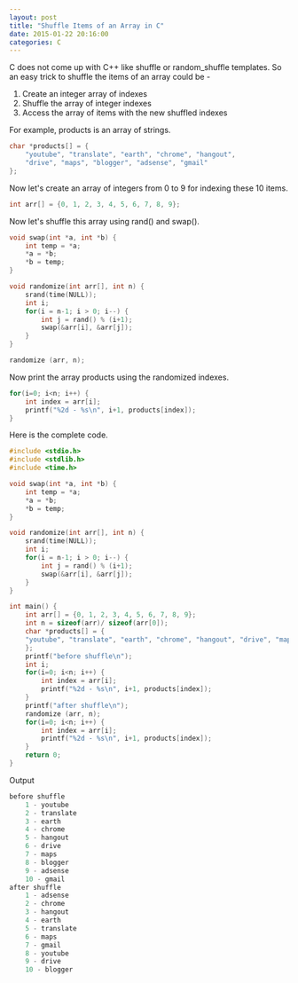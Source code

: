 ```yaml
---
layout: post
title: "Shuffle Items of an Array in C"
date: 2015-01-22 20:16:00
categories: C
---
```

C does not come up with C++ like shuffle or random_shuffle templates. So an easy trick to shuffle the items of an array could be -

  1. Create an integer array of indexes
  2. Shuffle the array of integer indexes
  3. Access the array of items with the new shuffled indexes

For example, products is an array of strings.

```cpp
char *products[] = {
    "youtube", "translate", "earth", "chrome", "hangout",
    "drive", "maps", "blogger", "adsense", "gmail"
};
```

Now let's create an array of integers from 0 to 9 for indexing these 10 items.

```cpp
int arr[] = {0, 1, 2, 3, 4, 5, 6, 7, 8, 9};
```

Now let's shuffle this array using rand() and swap().

```cpp
void swap(int *a, int *b) {
    int temp = *a;
    *a = *b;
    *b = temp;
}

void randomize(int arr[], int n) {
    srand(time(NULL));
    int i;
    for(i = n-1; i > 0; i--) {
        int j = rand() % (i+1);
        swap(&arr[i], &arr[j]);
    }
}

randomize (arr, n);
```

Now print the array products using the randomized indexes.

```cpp
for(i=0; i<n; i++) {
    int index = arr[i];
    printf("%2d - %s\n", i+1, products[index]);
}
```

Here is the complete code.

```cpp
#include <stdio.h>
#include <stdlib.h>
#include <time.h>

void swap(int *a, int *b) {
    int temp = *a;
    *a = *b;
    *b = temp;
}

void randomize(int arr[], int n) {
    srand(time(NULL));
    int i;
    for(i = n-1; i > 0; i--) {
        int j = rand() % (i+1);
        swap(&arr[i], &arr[j]);
    }
}

int main() {
    int arr[] = {0, 1, 2, 3, 4, 5, 6, 7, 8, 9};
    int n = sizeof(arr)/ sizeof(arr[0]);
    char *products[] = {
    "youtube", "translate", "earth", "chrome", "hangout", "drive", "maps", "blogger", "adsense", "gmail"
    };
    printf("before shuffle\n");
    int i;
    for(i=0; i<n; i++) {
        int index = arr[i];
        printf("%2d - %s\n", i+1, products[index]);
    }
    printf("after shuffle\n");
    randomize (arr, n);
    for(i=0; i<n; i++) {
        int index = arr[i];
        printf("%2d - %s\n", i+1, products[index]);
    }
    return 0;
}
```

Output

```cpp
before shuffle
    1 - youtube
    2 - translate
    3 - earth
    4 - chrome
    5 - hangout
    6 - drive
    7 - maps
    8 - blogger
    9 - adsense
    10 - gmail
after shuffle
    1 - adsense
    2 - chrome
    3 - hangout
    4 - earth
    5 - translate
    6 - maps
    7 - gmail
    8 - youtube
    9 - drive
    10 - blogger
```
